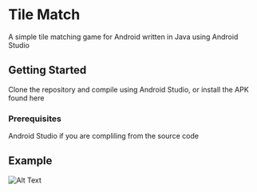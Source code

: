 # Tile Match

A simple tile matching game for Android written in Java using Android Studio

## Getting Started

Clone the repository and compile using Android Studio, or install the APK found here

### Prerequisites

Android Studio if you are compliling from the source code


## Example

![Alt Text](https://media.giphy.com/media/1pnyecF8IWY84OIDck/giphy.gif)
